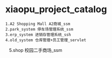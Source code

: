 # xiaopu_project_catalog
    1.A2 Shopping Mall A2商城_ssm
    2.park_system 停车场管理系统_ssm
    3.erp_system 进销存管理系统_ssh
    4.old_system 仓库管理+员工管理_servlet
    5.shop 校园二手商场_ssm
